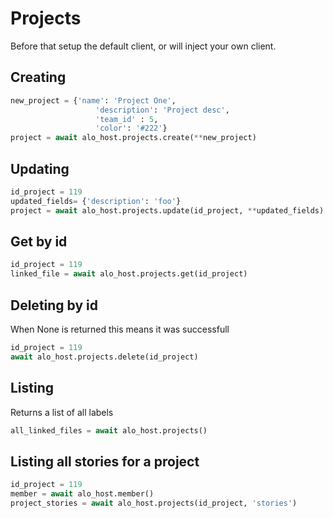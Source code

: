 # Projects

Before that setup the default client, or will inject your own client.

## Creating

```python
new_project = {'name': 'Project One',
                   'description': 'Project desc',
                   'team_id' : 5,
                   'color': '#222'}
project = await alo_host.projects.create(**new_project)
```

## Updating

```python
id_project = 119
updated_fields= {'description': 'foo'}
project = await alo_host.projects.update(id_project, **updated_fields)
```

## Get by id

```python
id_project = 119
linked_file = await alo_host.projects.get(id_project)
```

## Deleting by id

When None is returned this means it was successfull

```python
id_project = 119
await alo_host.projects.delete(id_project)
```

## Listing

Returns a list of all labels

```python
all_linked_files = await alo_host.projects()
```

## Listing all stories for a project

```python
id_project = 119
member = await alo_host.member()
project_stories = await alo_host.projects(id_project, 'stories')
```
